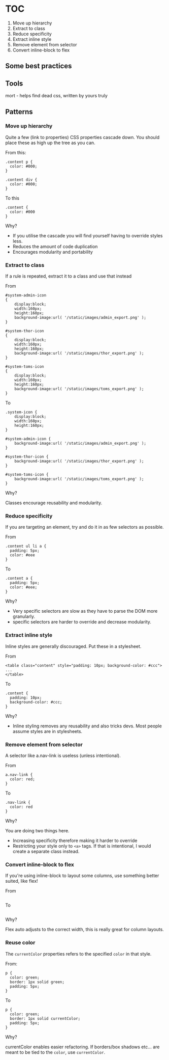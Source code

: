 # TOC

1. Move up hierarchy
2. Extract to class
3. Reduce specificity
4. Extract inline style
5. Remove element from selector
6. Convert inline-block to flex


## Some best practices

## Tools

mort - helps find dead css, written by yours truly

## Patterns

### Move up hierarchy

Quite a few (link to properties) CSS properties cascade down.
You should place these as high up the tree as you can.

From this:
```
.content p {
  color: #000;
}

.content div {
  color: #000;
}

```

To this
```
.content {
  color: #000
}
```

Why?
- If you utilise the cascade you will find yourself having to override styles less.
- Reduces the amount of code duplication
- Encourages modularity and portability

### Extract to class

If a rule is repeated, extract it to a class and use that instead

From
```
#system-admin-icon
{
	display:block;
	width:160px;
	height:160px;
	background-image:url( '/static/images/admin_export.png' );
}

#system-thor-icon
{
	display:block;
	width:160px;
	height:160px;
	background-image:url( '/static/images/thor_export.png' );
}

#system-toms-icon
{
	display:block;
	width:160px;
	height:160px;
	background-image:url( '/static/images/toms_export.png' );
}
```

To
```
.system-icon {
	display:block;
	width:160px;
	height:160px;
}

#system-admin-icon {
	background-image:url( '/static/images/admin_export.png' );
}

#system-thor-icon {
	background-image:url( '/static/images/thor_export.png' );
}

#system-toms-icon {
	background-image:url( '/static/images/toms_export.png' );
}
```

Why?

Classes encourage reusability and modularity.

### Reduce specificity

If you are targeting an element, try and do it in as few selectors as possible.

From
```
.content ul li a {
  padding: 5px;
  color: #eee
}
```

To
```
.content a {
  padding: 5px;
  color: #eee;
}
```

Why?

- Very specific selectors are slow as they have to parse the DOM more granularly.
- specific selectors are harder to override and decrease modularity.

### Extract inline style

Inline styles are generally discouraged. Put these in a stylesheet.

From

```
<table class="content" style="padding: 10px; background-color: #ccc">
...
</table>

```

To

```
.content {
  padding: 10px;
  background-color: #ccc;
}
```

Why?

- Inline styling removes any reusability and also tricks devs. Most people assume styles are in stylesheets.

### Remove element from selector

A selector like a.nav-link is useless (unless intentional).

From
```
a.nav-link {
  color: red;
}
```

To
```
.nav-link {
  color: red
}
```

Why?

You are doing two things here.
  - Increasing specificity therefore making it harder to override
  - Restricting your style only to `<a>` tags. If that is intentional, I would create a separate class instead.

### Convert inline-block to flex

If you're using inline-block to layout some columns, use something better suited, like flex!

From
```

```

To
```

```

Why?

Flex auto adjusts to the correct width, this is really great for column layouts.

### Reuse color 

The `currentColor` properties refers to the specified `color` in that style.

From:
```
p {
  color: green;
  border: 1px solid green;
  padding: 5px;
}
```
To  
```
p {
  color: green;
  border: 1px solid currentColor;
  padding: 5px;
}
```

Why?

currentColor enables easier refactoring. 
If borders/box shadows etc... are meant to be tied to the `color`, use `currentColor`.
